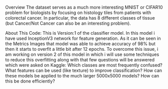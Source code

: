 Overview
The dataset serves as a much more interesting MNIST or CIFAR10 problem for biologists by focusing on histology tiles from patients with colorectal cancer. In particular, 
the data has 8 different classes of tissue (but Cancer/Not Cancer can also be an interesting problem).

About This Code:
This is Version:1 of the classifier model.
In this model i have used InceptionV3 network for feature generation.
As it can be seen in the Metrics Images that model was able to achieve accuracy of 98% but then it starts to overfit a little bit after 12 epochs.
To overcome this issue, i am working on version 2 of this model in which i will use some techniques to reduce this overfitting along with that 
few questions will be answered which were asked on Kaggle:
Which classes are most frequently confused?
What features can be used (like texture) to improve classification?
How can these models be applied to the much larger 5000x5000 models? How can this be done efficiently?
